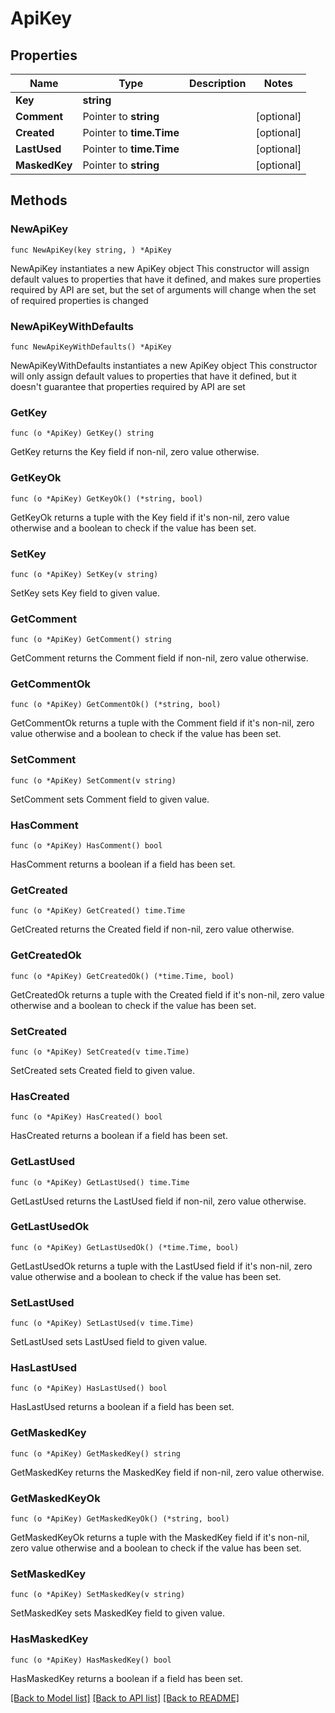 # ApiKey

## Properties

Name | Type | Description | Notes
------------ | ------------- | ------------- | -------------
**Key** | **string** |  | 
**Comment** | Pointer to **string** |  | [optional] 
**Created** | Pointer to **time.Time** |  | [optional] 
**LastUsed** | Pointer to **time.Time** |  | [optional] 
**MaskedKey** | Pointer to **string** |  | [optional] 

## Methods

### NewApiKey

`func NewApiKey(key string, ) *ApiKey`

NewApiKey instantiates a new ApiKey object
This constructor will assign default values to properties that have it defined,
and makes sure properties required by API are set, but the set of arguments
will change when the set of required properties is changed

### NewApiKeyWithDefaults

`func NewApiKeyWithDefaults() *ApiKey`

NewApiKeyWithDefaults instantiates a new ApiKey object
This constructor will only assign default values to properties that have it defined,
but it doesn't guarantee that properties required by API are set

### GetKey

`func (o *ApiKey) GetKey() string`

GetKey returns the Key field if non-nil, zero value otherwise.

### GetKeyOk

`func (o *ApiKey) GetKeyOk() (*string, bool)`

GetKeyOk returns a tuple with the Key field if it's non-nil, zero value otherwise
and a boolean to check if the value has been set.

### SetKey

`func (o *ApiKey) SetKey(v string)`

SetKey sets Key field to given value.


### GetComment

`func (o *ApiKey) GetComment() string`

GetComment returns the Comment field if non-nil, zero value otherwise.

### GetCommentOk

`func (o *ApiKey) GetCommentOk() (*string, bool)`

GetCommentOk returns a tuple with the Comment field if it's non-nil, zero value otherwise
and a boolean to check if the value has been set.

### SetComment

`func (o *ApiKey) SetComment(v string)`

SetComment sets Comment field to given value.

### HasComment

`func (o *ApiKey) HasComment() bool`

HasComment returns a boolean if a field has been set.

### GetCreated

`func (o *ApiKey) GetCreated() time.Time`

GetCreated returns the Created field if non-nil, zero value otherwise.

### GetCreatedOk

`func (o *ApiKey) GetCreatedOk() (*time.Time, bool)`

GetCreatedOk returns a tuple with the Created field if it's non-nil, zero value otherwise
and a boolean to check if the value has been set.

### SetCreated

`func (o *ApiKey) SetCreated(v time.Time)`

SetCreated sets Created field to given value.

### HasCreated

`func (o *ApiKey) HasCreated() bool`

HasCreated returns a boolean if a field has been set.

### GetLastUsed

`func (o *ApiKey) GetLastUsed() time.Time`

GetLastUsed returns the LastUsed field if non-nil, zero value otherwise.

### GetLastUsedOk

`func (o *ApiKey) GetLastUsedOk() (*time.Time, bool)`

GetLastUsedOk returns a tuple with the LastUsed field if it's non-nil, zero value otherwise
and a boolean to check if the value has been set.

### SetLastUsed

`func (o *ApiKey) SetLastUsed(v time.Time)`

SetLastUsed sets LastUsed field to given value.

### HasLastUsed

`func (o *ApiKey) HasLastUsed() bool`

HasLastUsed returns a boolean if a field has been set.

### GetMaskedKey

`func (o *ApiKey) GetMaskedKey() string`

GetMaskedKey returns the MaskedKey field if non-nil, zero value otherwise.

### GetMaskedKeyOk

`func (o *ApiKey) GetMaskedKeyOk() (*string, bool)`

GetMaskedKeyOk returns a tuple with the MaskedKey field if it's non-nil, zero value otherwise
and a boolean to check if the value has been set.

### SetMaskedKey

`func (o *ApiKey) SetMaskedKey(v string)`

SetMaskedKey sets MaskedKey field to given value.

### HasMaskedKey

`func (o *ApiKey) HasMaskedKey() bool`

HasMaskedKey returns a boolean if a field has been set.


[[Back to Model list]](../README.md#documentation-for-models) [[Back to API list]](../README.md#documentation-for-api-endpoints) [[Back to README]](../README.md)


